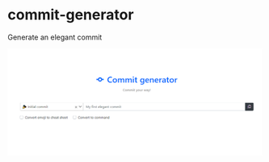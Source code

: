 # commit-generator
Generate an elegant commit

![Image 1](https://github.com/nicolauns/commit-generator/blob/master/imagem_2021-08-17_194554.png) <br />
